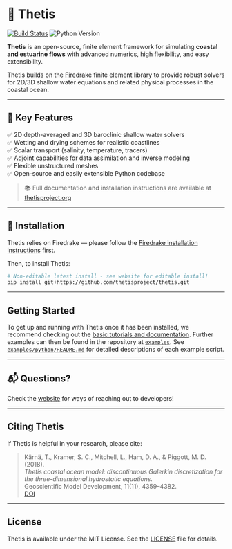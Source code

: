 # 🌊 Thetis

[![Build Status](https://github.com/thetisproject/thetis/actions/workflows/build.yml/badge.svg)](https://github.com/thetisproject/thetis/actions/workflows/build.yml)
![Python Version](https://img.shields.io/badge/python-3.10%2B-blue)

**Thetis** is an open-source, finite element framework for simulating **coastal and estuarine flows** with advanced numerics, high flexibility, and easy extensibility.

Thetis builds on the [Firedrake](https://www.firedrakeproject.org/) finite element library to provide robust solvers for 2D/3D shallow water equations and related physical processes in the coastal ocean.

---

## 🌟 Key Features

✅ 2D depth-averaged and 3D baroclinic shallow water solvers  
✅ Wetting and drying schemes for realistic coastlines  
✅ Scalar transport (salinity, temperature, tracers)  
✅ Adjoint capabilities for data assimilation and inverse modeling  
✅ Flexible unstructured meshes  
✅ Open-source and easily extensible Python codebase

> 📚 Full documentation and installation instructions are available at [thetisproject.org](https://thetisproject.org/)

---

## 🚀 Installation

Thetis relies on Firedrake — please follow the [Firedrake installation instructions](https://www.firedrakeproject.org/install.html) first.

Then, to install Thetis:

```bash
# Non-editable latest install - see website for editable install!
pip install git+https://github.com/thetisproject/thetis.git
```

---

## Getting Started

To get up and running with Thetis once it has been installed, we recommend checking out the [basic tutorials and 
documentation](https://thetisproject.org/documentation.html#tutorials). Further examples can then be found in the 
repository at [`examples`](./examples). See [`examples/python/README.md`](./examples/README.md) for 
detailed descriptions of each example script.


---

## 📬 **Questions?**  

Check the [website](https://thetisproject.org/contact.html) for ways of reaching out to developers!

---

## Citing Thetis

If Thetis is helpful in your research, please cite:

> Kärnä, T., Kramer, S. C., Mitchell, L., Ham, D. A., & Piggott, M. D. (2018).  
> *Thetis coastal ocean model: discontinuous Galerkin discretization for the three-dimensional hydrostatic equations.*  
> Geoscientific Model Development, 11(11), 4359–4382.  
> [DOI](https://doi.org/10.5194/gmd-11-4359-2018)

---


## License

Thetis is available under the MIT License. See the [LICENSE](./LICENSE) file for details.


